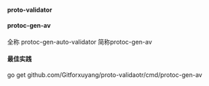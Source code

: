

#### proto-validator


#### protoc-gen-av  
全称 protoc-gen-auto-validator 简称protoc-gen-av

#### 最佳实践
go get github.com/Gitforxuyang/proto-validaotr/cmd/protoc-gen-av



